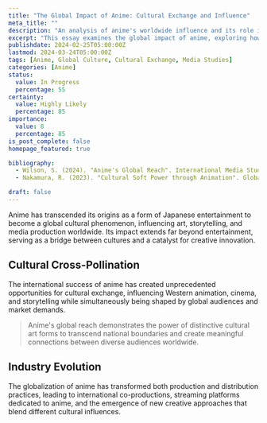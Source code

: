 ```yaml
---
title: "The Global Impact of Anime: Cultural Exchange and Influence"
meta_title: ""
description: "An analysis of anime's worldwide influence and its role in cultural exchange"
excerpt: "This essay examines the global impact of anime, exploring how Japanese animation has influenced entertainment, art, and popular culture worldwide. We investigate the factors behind anime's international success and its role in cultural diplomacy."
publishdate: 2024-02-25T05:00:00Z
lastmod: 2024-03-24T05:00:00Z
tags: [Anime, Global Culture, Cultural Exchange, Media Studies]
categories: [Anime]
status:
  value: In Progress
  percentage: 55
certainty:
  value: Highly Likely
  percentage: 85
importance:
  value: 8
  percentage: 85
is_post_complete: false
homepage_featured: true

bibliography:
  - Wilson, S. (2024). "Anime's Global Reach". International Media Studies, 9(2), 56-78.
  - Nakamura, R. (2023). "Cultural Soft Power through Animation". Global Popular Culture, 7(3), 123-145.

draft: false
---
```


Anime has transcended its origins as a form of Japanese entertainment to become a global cultural phenomenon, influencing art, storytelling, and media production worldwide. Its impact extends far beyond entertainment, serving as a bridge between cultures and a catalyst for creative innovation.

## Cultural Cross-Pollination

The international success of anime has created unprecedented opportunities for cultural exchange, influencing Western animation, cinema, and storytelling while simultaneously being shaped by global audiences and market demands.

> Anime's global reach demonstrates the power of distinctive cultural art forms to transcend national boundaries and create meaningful connections between diverse audiences worldwide.

## Industry Evolution

The globalization of anime has transformed both production and distribution practices, leading to international co-productions, streaming platforms dedicated to anime, and the emergence of new creative approaches that blend different cultural influences.


